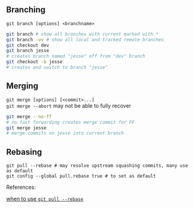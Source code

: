 ## Branching

`git branch [options] <branchname>`

```bash
git branch # show all branches with current marked with *
git branch -vv # show all local and tracked remote branches
git checkout dev
git branch jesse
# creates branch named "jesse" off from "dev" branch
git checkout -b jesse
# creates and switch to branch "jesse"
```

## Merging

`git merge [options] [<commit>...]`  
`git merge --abort` may not be able to fully recover

```bash
git merge --no-ff
# no fast forwarding creates merge commit for FF
git merge jesse
# merge commits on jesse into current branch
```

## Rebasing

```
git pull --rebase # may resolve upstream squashing commits, many use as default
git config --global pull.rebase true # to set as default
```

References:

[when to use `git pull --rebase`](http://stackoverflow.com/questions/2472254/when-should-i-use-git-pull-rebase)
